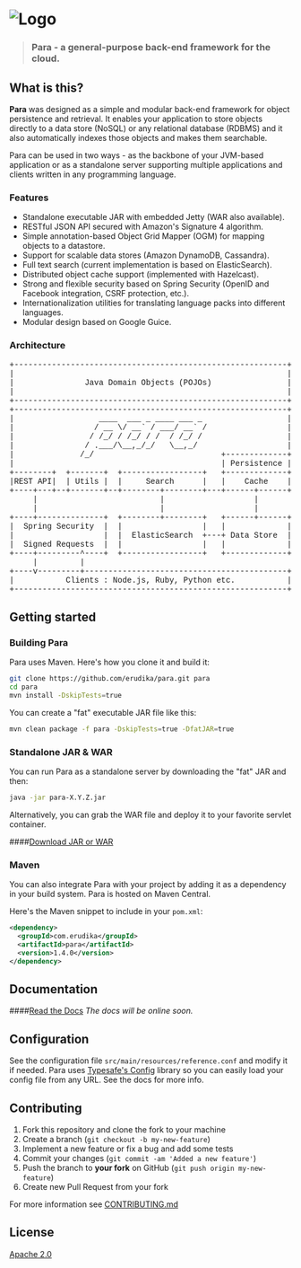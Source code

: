 ![Logo](https://s3-eu-west-1.amazonaws.com/org.paraio/para.png)
============================

> ### Para - a general-purpose back-end framework for the cloud.

## What is this?

**Para** was designed as a simple and modular back-end framework for object persistence and retrieval.
It enables your application to store objects directly to a data store (NoSQL) or any relational database (RDBMS)
and it also automatically indexes those objects and makes them searchable.

Para can be used in two ways - as the backbone of your JVM-based application or as a standalone server supporting
multiple applications and clients written in any programming language.

### Features

- Standalone executable JAR with embedded Jetty (WAR also available).
- RESTful JSON API secured with Amazon's Signature 4 algorithm.
- Simple annotation-based Object Grid Mapper (OGM) for mapping objects to a datastore.
- Support for scalable data stores (Amazon DynamoDB, Cassandra).
- Full text search (current implementation is based on ElasticSearch).
- Distributed object cache support (implemented with Hazelcast).
- Strong and flexible security based on Spring Security (OpenID and Facebook integration, CSRF protection, etc.).
- Internationalization utilities for translating language packs into different languages.
- Modular design based on Google Guice.

### Architecture

<pre style="font-family: Menlo, 'Courier New', monospace; line-height: 16px !important;">
+----------------------------------------------------------+
|                                                          |
|               Java Domain Objects (POJOs)                |
|                                                          |
+----------------------------------------------------------+
+----------------------------------------------------------+
|                  ____  ___ _ ____ ___ _                  |
|                 / __ \/ __` / ___/ __` /                 |
|                / /_/ / /_/ / /  / /_/ /                  |
|               / .___/\__,_/_/   \__,_/                   |
|              /_/                           +-------------+
|                                            | Persistence |
+--------+  +-------+  +-----------------+   +-------------+
|REST API|  | Utils |  |     Search      |   |    Cache    |
+----+---+--+-------+--+--------+--------+---+------+------+
     |                          |                   |
     |                          |                   |
+----+--------------+  +--------+--------+   +------+------+
|  Spring Security  |  |                 |   |             |
|                   |  |  ElasticSearch  +---+ Data Store  |
|  Signed Requests  |  |                 |   |             |
+----+---------^----+  +-----------------+   +-------------+
     |         |
+----v---------+-------------------------------------------+
|           Clients : Node.js, Ruby, Python etc.           |
+----------------------------------------------------------+
</pre>

## Getting started

### Building Para

Para uses Maven. Here's how you clone it and build it:

```sh
git clone https://github.com/erudika/para.git para
cd para
mvn install -DskipTests=true
```

You can create a "fat" executable JAR file like this:

```sh
mvn clean package -f para -DskipTests=true -DfatJAR=true
```

### Standalone JAR & WAR

You can run Para as a standalone server by downloading the "fat" JAR and then:

```sh
java -jar para-X.Y.Z.jar
```

Alternatively, you can grab the WAR file and deploy it to your favorite servlet container.

####[Download JAR or WAR](https://github.com/Erudika/para/releases)

### Maven

You can also integrate Para with your project by adding it as a dependency in your build system.
Para is hosted on Maven Central.

Here's the Maven snippet to include in your `pom.xml`:

```xml
<dependency>
  <groupId>com.erudika</groupId>
  <artifactId>para</artifactId>
  <version>1.4.0</version>
</dependency>
```

## Documentation

####[Read the Docs](http://paraio.org/docs)
*The docs will be online soon.*

## Configuration

See the configuration file `src/main/resources/reference.conf` and modify it if needed.
Para uses [Typesafe's Config](https://github.com/typesafehub/config) library so you can easily load your config file from any URL.
See the docs for more info.

## Contributing

1. Fork this repository and clone the fork to your machine
2. Create a branch (`git checkout -b my-new-feature`)
3. Implement a new feature or fix a bug and add some tests
4. Commit your changes (`git commit -am 'Added a new feature'`)
5. Push the branch to **your fork** on GitHub (`git push origin my-new-feature`)
6. Create new Pull Request from your fork

For more information see [CONTRIBUTING.md](https://github.com/Erudika/para/blob/master/CONTRIBUTING.md)

## License
[Apache 2.0](LICENSE)